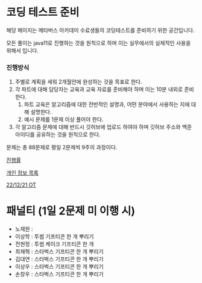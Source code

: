 # 코딩 테스트 준비

해당 페이지는 메타버스 아카데미 수료생들의 코딩테스트를 준비하기 위한 공간입니다.

모든 풀이는 java11로 진행하는 것을 원칙으로 하며 이는 실무에서의 실제적인 사용을 위해서 입니다.

### 진행방식

1. 주별로 계획을 세워 2개월안에 완성하는 것을 목표로 한다.
2. 각 파트에 대해 담당자는 교육과 교육 자료를 준비해야 하며 이는 10분 내외로 준비한다.
    1. 파트 교육은 알고리즘에 대한 전반적인 설명과, 어떤 분야에서 사용하는 지에 대해 설명한다.
    2. 예시 문제를 1문제 이상 풀어야 한다.
3. 각 알고리즘 문제에 대해 반드시 깃허브에 업로드 하여야 하며 깃허브 주소와 백준 아이디를 공유하는 것을 원칙으로 한다.

문제는 총 88문제로 평일 2문제씩 9주의 과정이다.

[진행률](https://www.notion.so/13a35a8ab7e149d5b659461bf8965617)

[개인 정보 목록](https://www.notion.so/66e012aeddba43e691cf5a9031cd228b)

[22/12/21 OT](https://www.notion.so/22-12-21-OT-ee8d077ea48647c2a2242ffe5314778e)

# 패널티 (1일 2문제 미 이행 시)

- 노재원 :
- 이상학 : 투썸 기프티콘 한 개 뿌리기
- 전현정 :  투썸 케이크 기프티콘 한 개
- 최재혁 : 스타벅스  기프티콘 한 개 뿌리기
- 김대연 : 스타벅스 기프티콘 한 개 뿌리기
- 이상우 : 스타벅스 기프티콘 한 개 뿌리기
- 손창우 : 스타벅스 기프티콘 한 개 뿌리기

